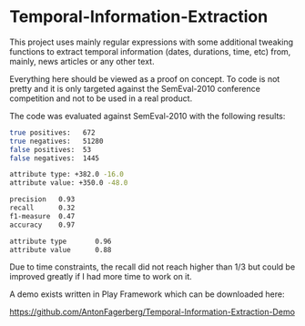 Temporal-Information-Extraction
===============================

This project uses mainly regular expressions with some additional tweaking functions to extract temporal information (dates, durations, time, etc) from, mainly, news articles or any other text.

Everything here should be viewed as a proof on concept. To code is not pretty and it is only targeted against the SemEval-2010 conference competition and not to be used in a real product.

The code was evaluated against SemEval-2010 with the following results:

```bash
true positives:   672
true negatives:   51280
false positives:  53
false negatives:  1445

attribute type: +382.0 -16.0
attribute value: +350.0 -48.0

precision   0.93
recall      0.32
f1-measure  0.47
accuracy    0.97

attribute type       0.96 
attribute value      0.88 
```

Due to time constraints, the recall did not reach higher than 1/3 but could be improved greatly if I had more time to work on it.

A demo exists written in Play Framework which can be downloaded here:

https://github.com/AntonFagerberg/Temporal-Information-Extraction-Demo